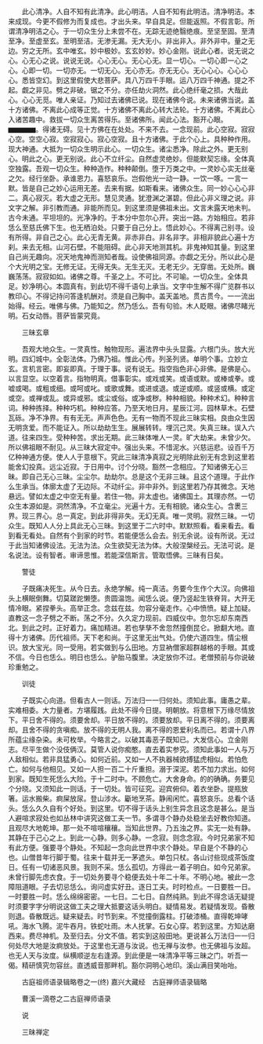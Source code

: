 <!-- { "loadSidebar": true } -->
　　此心清净。人自不知有此清净。此心明洁。人自不知有此明洁。清净明洁。本来成现。今更不假修为而复成也。才出头来。早自具足。但能返照。不假言彰。所谓清净明洁之心。于一切众生分上未尝不在。无踪无迹绝翳绝痕。至坚至固。至清至净。至虚至玄。至明至洁。无渗无漏。无大无小。非出非入。非外非中。量之无边。穷之无所。玄中唯玄。妙中极妙。玄玄妙妙。妙心金刚。说此心者。说无说之心。心无心之说。说说无说。心心无心。无心心无。显一切心。一切心即一心之心。心即一切。一切亦无。一切无心。无心亦无。亦无无心。无心心心。心心心心。悉皆空幻。到这里假使大悲菩萨。具八万四千手眼。运八万四千神通。提之不起。觑之非见。劈之非破。锯之不分。亦任劫火洞然。此心绝纤毫之损。大哉此心。心心无觅。唯人亲证。乃知过去诸佛已说。现在诸佛今说。未来诸佛当说。盖十方诸佛。不离此心成等正觉。十方诸佛不离此心转大法轮。十方诸佛。不离此心入诸苦趣中。救拔一切众生离苦得乐。至诸佛所。闻此心法。豁开心眼。▆▆▆▆。得诸无碍。见十方佛在在处处。不来不去。一念现前。此心空寂。寂寂心空。空空心寂。空寂寂心。寂心空寂。且十方诸佛。于此个心上。具种种作用。现大神通。大抵为一切众生明示此心。一切众生。诸尘悉净。除此之外。更无别心。明此之心。更无别说。此心不立纤尘。自然虚灵绝妙。但能默契忘缘。全体真空独露。吾观一切众生。种种造作。种种颠倒。堕于万类之中。一灵妙心实无丝毫之欠。经行坐卧。承谁恩力。喜怒哀乐。岂假他光一动一静。一饮一啄。一言一默。皆是自己之妙心运用无差。去来有据。如斯看来。诸佛众生。同一妙心心心非二。真心寂灭。若大虚之无形。慧见灵通。犹澄渊之湛碧。但此心非义理之说。非文字之解。非引教而通。非能所而见。到这里须是佛祖未出。文言未露天地未判。古今未通。平坦坦的。光净净的。于本分中忽尔心开。突出一路。方始相应。若非恁么至慈氏佛下生。也无栖泊处。只要于自己分上。悟此妙心。不得离己别寻。设有所得。非自己之心。此心无青无黄。非赤非白。非名非字。非相非貌此心遍十方刹。来去无相。山河石壁。不能阻碍。此心非天地测其机。非鬼神知其量。到这里自己尚无趣向。况天地鬼神而测知者哉。设使佛祖同源。亦觑之无分。所以此心是个大光明之宝。无修无证。无得无失。无生无灭。无老无少。无穿凿。无处所。巍巍荡荡。寂寂如如。诸佛之尊。千圣之上。不可比。不可喻。一切众生。全体具足。妙净明心。本圆真有。到此切不得千语句上承当。文字中生解不得广览群书以教印心。不得记持问答逢机酬对。须是自己胸中。盖天盖地。贯古贯今。一一流出始得。经云。唯佛与佛。乃能知之。然乃恁么。吾有句验。木人眨眼。诸佛尽睹光明。石女动唇。菩萨皆蒙究竟。

　　三昧玄章

　　吾观大地众生。一灵真性。触物现形。遍法界中头头显露。六根门头。放大光明。四幻城中。全彰法体。乃佛乃祖。惟此心传。列圣列贤。单明个事。立妙立玄。言机言密。即妄即真。于理于事。说有说无。指空指色非心非佛。是佛是心。以言显空。以空着言。指物明真。借事彰实。或戏或笑。或语或默。或棒或拳。或嘘或喝。或粗或细。或呵或叱。或歌或舞。或进或退。或逆或顺。或竖或横。或定或空。或禅或乱。或异或邪。或尘或俗。或净或秽。种种相貌。种种术幻。种种言词。种种拣择。种种巧机。种种应答。乃至天地日月。星辰江河。园林草木。石壁瓦砾。净不净界。有有无无。声声色色。无有一物而不现此三昧实相。良由众生因无明贪爱。而不能证入。所以劫劫生生。展展转转。埋沉己灵。失真三昧。误入六道。往来四生。受种种苦。求出无期。此三昧体唯人一灵。旷大劫来。未曾少欠。所以佛祖眼不耐见。从三昧大寂定中。强出头来。不惜泥水。兴慈运悲。设百千万亿种神通方便。使人人于意根下。究此三昧清净真寂之光明除此别无有念到这里若能舍幻投真。远尘近寂。于日用中。讨个分晓。豁然一念相应。了知诸佛无心三昧。即自己无心三昧。尘尘尔。劫劫尔。总是这个无非三昧。且这个道理。于此作么生承当。体廓太虚了无边际。不动纤尘。非中非外。到这里若乃存其微念。天地悬远。譬如太虚之中空无有量。若住一物。非太虚也。诸佛国土。其理亦然。一切众生本源如是。洞然清净。不立毫尘。光遍十方。无有相貌。诸众生心。含褁三界。现三界心。总一真定。到此非得非失。无幻无真。唯一灵明。寂然三昧。一切众生。既知人人分上具此无心三昧。到这里于二六时中。默默照看。看来看去。看到看无看处。自然有个到家的时节。若能便恁么会去。别无余说。设有所说。无过于此当知诸佛设法。无法为法。众生欲契无法为体。大般涅槃经云。无法可说。是名说法。设有智者。审谛思惟。若能深信斯言。管取悟佛。三昧有日矣。

　　警徒

　　子既痛决死生。从今日去。永绝学解。纯一真洁。务要今生作个大汉。向佛祖头上横眠倒舞。切莫蹉跎懒堕。贵圆温饱。闻恁么说。便乃竖起生铁脊背。大开无情冷眼。紧捏拳头。高举正念。念兹在兹。勿容分毫走作。心中愤愤。疑上加疑。直教这一念子劈之不断。荡之不分。久久定力现前。四威仪中。忽尔忘却东南西北。到此之时。正好着力。痛加精进。若也孳孳不舍忽然撞倒昆仑。掀翻大地。直得十方诸佛。历代祖师。天下老和尚。于这里无出气处。仍使六道四生。情尘根识。放大宝光。同一受用。若实做到与么田地。方显衲僧家超群越格的手眼。其或不信。今日也恁么。明日也恁么。驴胎马腹里。决定放你不过。老僧预前与你说破珍重勉之。

　　训徒

　　子既实心向道。但看古人一则话。万法归一一归何处。须知此事。庸愚之辈。实难相委。大力量者。方堪履践。此处不得今日提。明朝放。将意根下万缘尽情放下。平日舍不得的。须要舍却。平日放不得的。须要放却。平日离不得的。须要离却。且舍不得的贪嗔痴。放不得的无明人我。离不得的恩爱利名而已。若谓十八界所蕴尘缘杂染。未可枚举。今略言之。以破其毒恶子既知已。大发信心。立金刚志。尽平生做个没伎俩汉。莫管人说你痴憨。直去着实参究。须知此事如一人与万人敌相似。若非具猛勇心。如何近前。又如一人不执器械欲搏猛虎相似。若怕危亡。如何与他相见。又如一人担一百二十斤重担。溺于深泥。若不加力求出。如何到家。既知生死恁么大险。于十二时中。不顾危亡。大舍身命。的的确确。务要见个分晓。又须知此一则话。于一切处。皆可征究。迎宾俯仰。着衣坐卧。提瓶放箸。运水搬柴。痾屎放尿。登山涉水。斸地烹茶。静闹闲忙。喜怒哀乐。总看个话头。恁么久久自有个好处。到这里。切不得于话头上别生异念且这念是甚么。是当人避喧求寂处也如丛林中讲究这做工夫一节。多谓寻个静办处稳坐去好教你知道。且观尽大地乾坤。那一处不喧喧穰穰。当知此世界。乃五浊之界。实无一处有静。其静在于己心之上。到此一心静。则多心静。一念寂。则念念寂。今时兄弟家不知有此方便。强要寻个静处。不知起一念向此世界中求个静处。早自是个不静的心也。山僧昔年行脚于蜀。往来十载并无一茅遮头。单包只杖。各山讨些现成茶饭度日。任有一切诸恶风景。我则不采。恁么孤切。方得此一着子明白。如今兄弟家。未曾行脚先虑衣食。于一切处务要寻个稳便去处十年二十年。不明心地。被此一念障阻道眼。子去切忌恁么。询问虚实好丑。逐日工夫。时时检点。一日要胜一日。一时要胜一时。恁么绵绵密密。一七日。二七日。自然纯熟。到此不得念话无疑提时须要字字分明说这做工夫之理大抵要这话头明白。疑情易发。若疑情发现。昏散则退。昏散既远。疑来疑去。时节到来。不觉撞倒露柱。打破漆桶。直得乾坤哮吼。海水飞腾。泥牛吞月。铁蛇吐雨。木人抚掌。石女心穿。若到这里。方知达磨西来。费尽神机。及至归去。分文不值。若实到这般田地。更说甚么万法归一一归何处尽大地是汝痾放处。于这里也无道与汝说。也无禅与汝参。也无佛祖与汝超。也无人天与汝度。纵横顺逆左右逢源。到此便是一味清净平等三昧之门。听吾一偈。精研慎究勿容丝。直透威音那畔机。豁尔洞明心地印。溪山满目笑咍咍。

　　古庭祖师语录辑略卷之一(终)
嘉兴大藏经　古庭禅师语录辑略


　　曹溪一滴卷之二古庭禅师语录

　　说

　　三昧禅定

